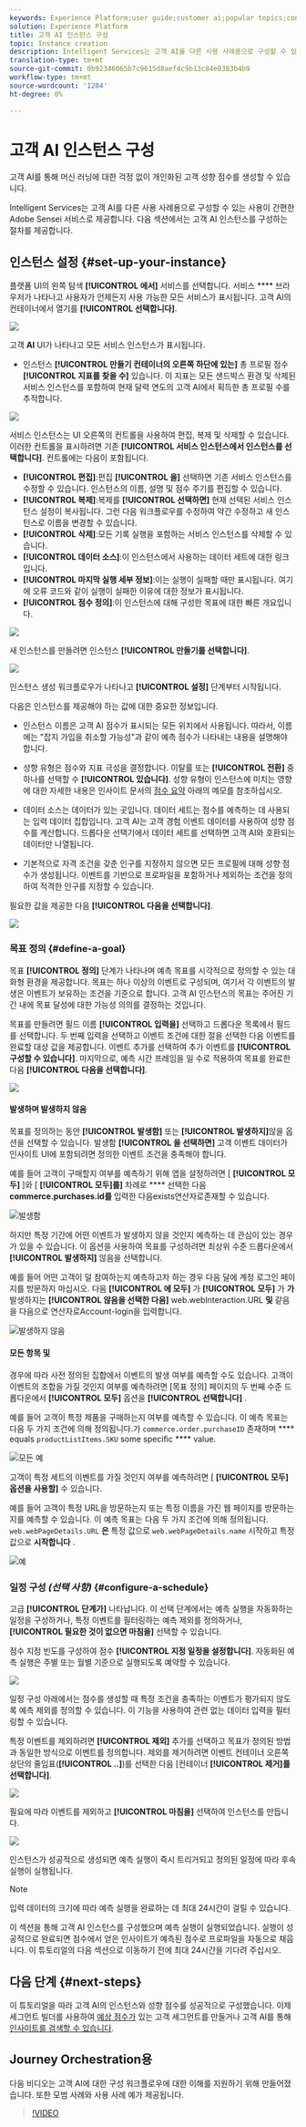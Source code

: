 ```yaml
---
keywords: Experience Platform;user guide;customer ai;popular topics;configure instance;create instance;
solution: Experience Platform
title: 고객 AI 인스턴스 구성
topic: Instance creation
description: Intelligent Services는 고객 AI를 다른 사용 사례용으로 구성할 수 있는 사용이 간편한 Adobe Sensei 서비스로 제공합니다. 다음 섹션에서는 고객 AI 인스턴스를 구성하는 절차를 제공합니다.
translation-type: tm+mt
source-git-commit: 0b92346065b7c9615d8aef4c9b13c84e0383b4b9
workflow-type: tm+mt
source-wordcount: '1284'
ht-degree: 0%

---
```



# 고객 AI 인스턴스 구성

고객 AI를 통해 머신 러닝에 대한 걱정 없이 개인화된 고객 성향 점수를 생성할 수 있습니다.

Intelligent Services는 고객 AI를 다른 사용 사례용으로 구성할 수 있는 사용이 간편한 Adobe Sensei 서비스로 제공합니다. 다음 섹션에서는 고객 AI 인스턴스를 구성하는 절차를 제공합니다.

## 인스턴스 설정 {#set-up-your-instance}

플랫폼 UI의 왼쪽 탐색 **[!UICONTROL 에서]** 서비스를 선택합니다. 서비스 **** 브라우저가 나타나고 사용자가 언제든지 사용 가능한 모든 서비스가 표시됩니다. 고객 AI의 컨테이너에서 열기를 **[!UICONTROL 선택합니다]**.

![](../images/user-guide/navigate-to-service.png)

고객 **AI** UI가 나타나고 모든 서비스 인스턴스가 표시됩니다.

- 인스턴스 **[!UICONTROL 만들기 컨테이너의 오른쪽 하단에 있는]** 총 프로필 점수 **[!UICONTROL 지표를 찾을 수]** 있습니다. 이 지표는 모든 샌드박스 환경 및 삭제된 서비스 인스턴스를 포함하여 현재 달력 연도의 고객 AI에서 획득한 총 프로필 수를 추적합니다.

![](../images/user-guide/total-profiles.png)

서비스 인스턴스는 UI 오른쪽의 컨트롤을 사용하여 편집, 복제 및 삭제할 수 있습니다. 이러한 컨트롤을 표시하려면 기존 **[!UICONTROL 서비스 인스턴스에서 인스턴스를 선택합니다]**. 컨트롤에는 다음이 포함됩니다.

- **[!UICONTROL 편집]**:편집 **[!UICONTROL 을]** 선택하면 기존 서비스 인스턴스를 수정할 수 있습니다. 인스턴스의 이름, 설명 및 점수 주기를 편집할 수 있습니다.
- **[!UICONTROL 복제]**:복제를 **[!UICONTROL 선택하면]** 현재 선택된 서비스 인스턴스 설정이 복사됩니다. 그런 다음 워크플로우를 수정하여 약간 수정하고 새 인스턴스로 이름을 변경할 수 있습니다.
- **[!UICONTROL 삭제]**:모든 기록 실행을 포함하는 서비스 인스턴스를 삭제할 수 있습니다.
- **[!UICONTROL 데이터 소스]**:이 인스턴스에서 사용하는 데이터 세트에 대한 링크입니다.
- **[!UICONTROL 마지막 실행 세부 정보]**:이는 실행이 실패할 때만 표시됩니다. 여기에 오류 코드와 같이 실행이 실패한 이유에 대한 정보가 표시됩니다.
- **[!UICONTROL 점수 정의]**:이 인스턴스에 대해 구성한 목표에 대한 빠른 개요입니다.

![](../images/user-guide/service-instance-panel.png)

새 인스턴스를 만들려면 인스턴스 **[!UICONTROL 만들기를 선택합니다]**.

![](../images/user-guide/dashboard.png)

인스턴스 생성 워크플로우가 나타나고 **[!UICONTROL 설정]** 단계부터 시작됩니다.

다음은 인스턴스를 제공해야 하는 값에 대한 중요한 정보입니다.

- 인스턴스 이름은 고객 AI 점수가 표시되는 모든 위치에서 사용됩니다. 따라서, 이름에는 &quot;잡지 가입을 취소할 가능성&quot;과 같이 예측 점수가 나타내는 내용을 설명해야 합니다.

- 성향 유형은 점수와 지표 극성을 결정합니다. 이탈률 또는 **[!UICONTROL 전환]** 중 하나를 선택할 수 **[!UICONTROL 있습니다]**. 성향 유형이 인스턴스에 미치는 영향에 대한 자세한 내용은 인사이트 문서의 [점수 요약](./discover-insights.md#scoring-summary) 아래의 메모를 참조하십시오.

- 데이터 소스는 데이터가 있는 곳입니다. 데이터 세트는 점수를 예측하는 데 사용되는 입력 데이터 집합입니다. 고객 AI는 고객 경험 이벤트 데이터를 사용하여 성향 점수를 계산합니다. 드롭다운 선택기에서 데이터 세트를 선택하면 고객 AI와 호환되는 데이터만 나열됩니다.

- 기본적으로 자격 조건을 갖춘 인구를 지정하지 않으면 모든 프로필에 대해 성향 점수가 생성됩니다. 이벤트를 기반으로 프로파일을 포함하거나 제외하는 조건을 정의하여 적격한 인구를 지정할 수 있습니다.

필요한 값을 제공한 다음 **[!UICONTROL 다음을 선택합니다]**.

![](../images/user-guide/setup.png)

### 목표 정의 {#define-a-goal}

목표 **[!UICONTROL 정의]** 단계가 나타나며 예측 목표를 시각적으로 정의할 수 있는 대화형 환경을 제공합니다. 목표는 하나 이상의 이벤트로 구성되며, 여기서 각 이벤트의 발생은 이벤트가 보유하는 조건을 기준으로 합니다. 고객 AI 인스턴스의 목표는 주어진 기간 내에 목표 달성에 대한 가능성 의의를 결정하는 것입니다.

목표를 만들려면 필드 이름 **[!UICONTROL 입력을]** 선택하고 드롭다운 목록에서 필드를 선택합니다. 두 번째 입력을 선택하고 이벤트 조건에 대한 절을 선택한 다음 이벤트를 완료할 대상 값을 제공합니다. 이벤트 추가를 선택하여 추가 이벤트를 **[!UICONTROL 구성할 수 있습니다]**. 마지막으로, 예측 시간 프레임을 일 수로 적용하여 목표를 완료한 다음 **[!UICONTROL 다음을 선택합니다]**.

![](../images/user-guide/goal.png)

#### 발생하며 발생하지 않음

목표를 정의하는 동안 **[!UICONTROL 발생함]** 또는 **[!UICONTROL 발생하지]**&#x200B;않을 옵션을 선택할 수 있습니다. 발생함 **[!UICONTROL 을 선택하면]** 고객 이벤트 데이터가 인사이트 UI에 포함되려면 정의한 이벤트 조건을 충족해야 합니다.

예를 들어 고객이 구매할지 여부를 예측하기 위해 앱을 설정하려면 [ **[!UICONTROL 모두]** ]와 [ **[!UICONTROL 모두]를]** 차례로 **** 선택한 다음 **commerce.purchases.id를** 입력한 다음exists연산자로존재할 수 있습니다.

![발생함](../images/user-guide/occur.png)

하지만 특정 기간에 어떤 이벤트가 발생하지 않을 것인지 예측하는 데 관심이 있는 경우가 있을 수 있습니다. 이 옵션을 사용하여 목표를 구성하려면 최상위 수준 드롭다운에서 **[!UICONTROL 발생하지]** 않음을 선택합니다.

예를 들어 어떤 고객이 덜 참여하는지 예측하고자 하는 경우 다음 달에 계정 로그인 페이지를 방문하지 마십시오. 다음 **[!UICONTROL 에 모두]** 가 **[!UICONTROL 모두]** 가 **가** 발생하지는 **[!UICONTROL 않음을 선택한 다음]** web.webInteraction.URL **및** 같음을 다음으로 연산자로Account-login을 입력합니다.

![발생하지 않음](../images/user-guide/not-occur.png)

#### 모든 항목 및

경우에 따라 사전 정의된 집합에서 이벤트의 발생 여부를 예측할 수도 있습니다. 고객이 이벤트의 조합을 가질 것인지 여부를 예측하려면 [목표 정의] 페이지의 두 번째 수준 드롭다운에서 **[!UICONTROL 모두]** 옵션을 **[!UICONTROL 선택합니다]** .

예를 들어 고객이 특정 제품을 구매하는지 여부를 예측할 수 있습니다. 이 예측 목표는 다음 두 가지 조건에 의해 정의됩니다.가 `commerce.order.purchaseID` 존재하며 **** equals `productListItems.SKU` some specific **** value.

![모든 예](../images/user-guide/all-of.png)

고객이 특정 세트의 이벤트를 가질 것인지 여부를 예측하려면 [ **[!UICONTROL 모두] 옵션을 사용할]** 수 있습니다.

예를 들어 고객이 특정 URL을 방문하는지 또는 특정 이름을 가진 웹 페이지를 방문하는지를 예측할 수 있습니다. 이 예측 목표는 다음 두 가지 조건에 의해 정의됩니다. `web.webPageDetails.URL` **은** 특정 값으로 `web.webPageDetails.name` 시작하고 특정 값으로 **시작합니다** .

![예](../images/user-guide/any-of.png)

### 일정 구성 *(선택 사항)* {#configure-a-schedule}

고급 **[!UICONTROL 단계가]** 나타납니다. 이 선택 단계에서는 예측 실행을 자동화하는 일정을 구성하거나, 특정 이벤트를 필터링하는 예측 제외를 정의하거나, **[!UICONTROL 필요한 것이 없으면 마침을]** 선택할 수 있습니다.

점수 지정 빈도를 구성하여 점수 **[!UICONTROL 지정 일정을 설정합니다]**. 자동화된 예측 실행은 주별 또는 월별 기준으로 실행되도록 예약할 수 있습니다.

![](../images/user-guide/schedule.png)

일정 구성 아래에서는 점수를 생성할 때 특정 조건을 충족하는 이벤트가 평가되지 않도록 예측 제외를 정의할 수 있습니다. 이 기능을 사용하여 관련 없는 데이터 입력을 필터링할 수 있습니다.

특정 이벤트를 제외하려면 **[!UICONTROL 제외]** 추가를 선택하고 목표가 정의된 방법과 동일한 방식으로 이벤트를 정의합니다. 제외를 제거하려면 이벤트 컨테이너 오른쪽 상단의 줄임표(**[!UICONTROL ..]**)를 선택한 다음 [컨테이너 **[!UICONTROL 제거]를 선택합니다]**.

![](../images/user-guide/exclusion.png)

필요에 따라 이벤트를 제외하고 **[!UICONTROL 마침을]** 선택하여 인스턴스를 만듭니다.

![](../images/user-guide/advanced.png)

인스턴스가 성공적으로 생성되면 예측 실행이 즉시 트리거되고 정의된 일정에 따라 후속 실행이 실행됩니다.

>[!NOTE]
>
>입력 데이터의 크기에 따라 예측 실행을 완료하는 데 최대 24시간이 걸릴 수 있습니다.

이 섹션을 통해 고객 AI 인스턴스를 구성했으며 예측 실행이 실행되었습니다. 실행이 성공적으로 완료되면 점수에서 얻은 인사이트가 예측된 점수로 프로파일을 자동으로 채웁니다. 이 튜토리얼의 다음 섹션으로 이동하기 전에 최대 24시간을 기다려 주십시오.

## 다음 단계 {#next-steps}

이 튜토리얼을 따라 고객 AI의 인스턴스와 성향 점수를 성공적으로 구성했습니다. 이제 세그먼트 빌더를 사용하여 [예상 점수가](./create-segment.md) 있는 고객 세그먼트를 만들거나 고객 AI를 통해 [인사이트를 검색할 수 있습니다](./discover-insights.md).

## Journey Orchestration용

다음 비디오는 고객 AI에 대한 구성 워크플로우에 대한 이해를 지원하기 위해 만들어졌습니다. 또한 모범 사례와 사용 사례 예가 제공됩니다.

>[!VIDEO](https://video.tv.adobe.com/v/32665?learn=on&quality=12)

